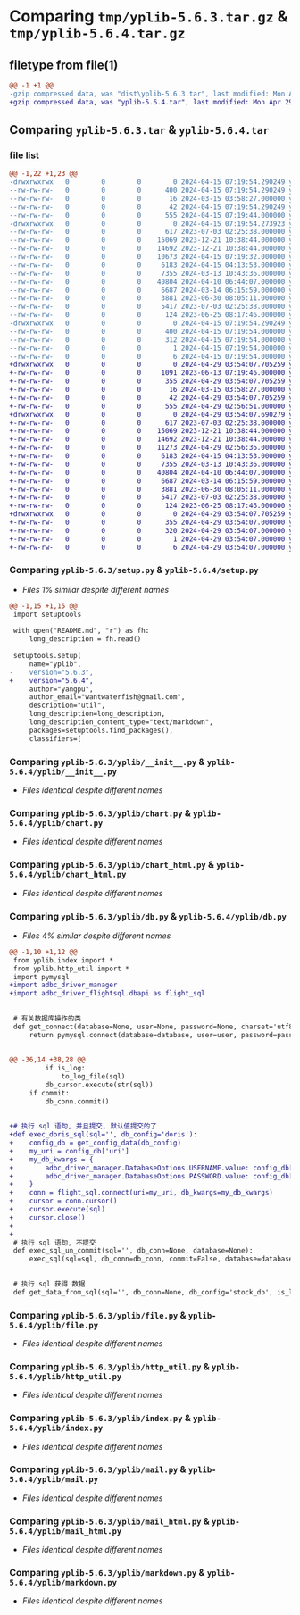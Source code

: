 # Comparing `tmp/yplib-5.6.3.tar.gz` & `tmp/yplib-5.6.4.tar.gz`

## filetype from file(1)

```diff
@@ -1 +1 @@
-gzip compressed data, was "dist\yplib-5.6.3.tar", last modified: Mon Apr 15 07:19:54 2024, max compression
+gzip compressed data, was "yplib-5.6.4.tar", last modified: Mon Apr 29 03:54:07 2024, max compression
```

## Comparing `yplib-5.6.3.tar` & `yplib-5.6.4.tar`

### file list

```diff
@@ -1,22 +1,23 @@
-drwxrwxrwx   0        0        0        0 2024-04-15 07:19:54.290249 yplib-5.6.3/
--rw-rw-rw-   0        0        0      400 2024-04-15 07:19:54.290249 yplib-5.6.3/PKG-INFO
--rw-rw-rw-   0        0        0       16 2024-03-15 03:58:27.000000 yplib-5.6.3/README.md
--rw-rw-rw-   0        0        0       42 2024-04-15 07:19:54.290249 yplib-5.6.3/setup.cfg
--rw-rw-rw-   0        0        0      555 2024-04-15 07:19:44.000000 yplib-5.6.3/setup.py
-drwxrwxrwx   0        0        0        0 2024-04-15 07:19:54.273923 yplib-5.6.3/yplib/
--rw-rw-rw-   0        0        0      617 2023-07-03 02:25:38.000000 yplib-5.6.3/yplib/__init__.py
--rw-rw-rw-   0        0        0    15069 2023-12-21 10:38:44.000000 yplib-5.6.3/yplib/chart.py
--rw-rw-rw-   0        0        0    14692 2023-12-21 10:38:44.000000 yplib-5.6.3/yplib/chart_html.py
--rw-rw-rw-   0        0        0    10673 2024-04-15 07:19:32.000000 yplib-5.6.3/yplib/db.py
--rw-rw-rw-   0        0        0     6183 2024-04-15 04:13:53.000000 yplib-5.6.3/yplib/file.py
--rw-rw-rw-   0        0        0     7355 2024-03-13 10:43:36.000000 yplib-5.6.3/yplib/http_util.py
--rw-rw-rw-   0        0        0    40804 2024-04-10 06:44:07.000000 yplib-5.6.3/yplib/index.py
--rw-rw-rw-   0        0        0     6687 2024-03-14 06:15:59.000000 yplib-5.6.3/yplib/mail.py
--rw-rw-rw-   0        0        0     3881 2023-06-30 08:05:11.000000 yplib-5.6.3/yplib/mail_html.py
--rw-rw-rw-   0        0        0     5417 2023-07-03 02:25:38.000000 yplib-5.6.3/yplib/markdown.py
--rw-rw-rw-   0        0        0      124 2023-06-25 08:17:46.000000 yplib-5.6.3/yplib/temp.py
-drwxrwxrwx   0        0        0        0 2024-04-15 07:19:54.290249 yplib-5.6.3/yplib.egg-info/
--rw-rw-rw-   0        0        0      400 2024-04-15 07:19:54.000000 yplib-5.6.3/yplib.egg-info/PKG-INFO
--rw-rw-rw-   0        0        0      312 2024-04-15 07:19:54.000000 yplib-5.6.3/yplib.egg-info/SOURCES.txt
--rw-rw-rw-   0        0        0        1 2024-04-15 07:19:54.000000 yplib-5.6.3/yplib.egg-info/dependency_links.txt
--rw-rw-rw-   0        0        0        6 2024-04-15 07:19:54.000000 yplib-5.6.3/yplib.egg-info/top_level.txt
+drwxrwxrwx   0        0        0        0 2024-04-29 03:54:07.705259 yplib-5.6.4/
+-rw-rw-rw-   0        0        0     1091 2023-06-13 07:19:46.000000 yplib-5.6.4/LICENSE
+-rw-rw-rw-   0        0        0      355 2024-04-29 03:54:07.705259 yplib-5.6.4/PKG-INFO
+-rw-rw-rw-   0        0        0       16 2024-03-15 03:58:27.000000 yplib-5.6.4/README.md
+-rw-rw-rw-   0        0        0       42 2024-04-29 03:54:07.705259 yplib-5.6.4/setup.cfg
+-rw-rw-rw-   0        0        0      555 2024-04-29 02:56:51.000000 yplib-5.6.4/setup.py
+drwxrwxrwx   0        0        0        0 2024-04-29 03:54:07.690279 yplib-5.6.4/yplib/
+-rw-rw-rw-   0        0        0      617 2023-07-03 02:25:38.000000 yplib-5.6.4/yplib/__init__.py
+-rw-rw-rw-   0        0        0    15069 2023-12-21 10:38:44.000000 yplib-5.6.4/yplib/chart.py
+-rw-rw-rw-   0        0        0    14692 2023-12-21 10:38:44.000000 yplib-5.6.4/yplib/chart_html.py
+-rw-rw-rw-   0        0        0    11273 2024-04-29 02:56:36.000000 yplib-5.6.4/yplib/db.py
+-rw-rw-rw-   0        0        0     6183 2024-04-15 04:13:53.000000 yplib-5.6.4/yplib/file.py
+-rw-rw-rw-   0        0        0     7355 2024-03-13 10:43:36.000000 yplib-5.6.4/yplib/http_util.py
+-rw-rw-rw-   0        0        0    40804 2024-04-10 06:44:07.000000 yplib-5.6.4/yplib/index.py
+-rw-rw-rw-   0        0        0     6687 2024-03-14 06:15:59.000000 yplib-5.6.4/yplib/mail.py
+-rw-rw-rw-   0        0        0     3881 2023-06-30 08:05:11.000000 yplib-5.6.4/yplib/mail_html.py
+-rw-rw-rw-   0        0        0     5417 2023-07-03 02:25:38.000000 yplib-5.6.4/yplib/markdown.py
+-rw-rw-rw-   0        0        0      124 2023-06-25 08:17:46.000000 yplib-5.6.4/yplib/temp.py
+drwxrwxrwx   0        0        0        0 2024-04-29 03:54:07.705259 yplib-5.6.4/yplib.egg-info/
+-rw-rw-rw-   0        0        0      355 2024-04-29 03:54:07.000000 yplib-5.6.4/yplib.egg-info/PKG-INFO
+-rw-rw-rw-   0        0        0      320 2024-04-29 03:54:07.000000 yplib-5.6.4/yplib.egg-info/SOURCES.txt
+-rw-rw-rw-   0        0        0        1 2024-04-29 03:54:07.000000 yplib-5.6.4/yplib.egg-info/dependency_links.txt
+-rw-rw-rw-   0        0        0        6 2024-04-29 03:54:07.000000 yplib-5.6.4/yplib.egg-info/top_level.txt
```

### Comparing `yplib-5.6.3/setup.py` & `yplib-5.6.4/setup.py`

 * *Files 1% similar despite different names*

```diff
@@ -1,15 +1,15 @@
 import setuptools
 
 with open("README.md", "r") as fh:
     long_description = fh.read()
 
 setuptools.setup(
     name="yplib",
-    version="5.6.3",
+    version="5.6.4",
     author="yangpu",
     author_email="wantwaterfish@gmail.com",
     description="util",
     long_description=long_description,
     long_description_content_type="text/markdown",
     packages=setuptools.find_packages(),
     classifiers=[
```

### Comparing `yplib-5.6.3/yplib/__init__.py` & `yplib-5.6.4/yplib/__init__.py`

 * *Files identical despite different names*

### Comparing `yplib-5.6.3/yplib/chart.py` & `yplib-5.6.4/yplib/chart.py`

 * *Files identical despite different names*

### Comparing `yplib-5.6.3/yplib/chart_html.py` & `yplib-5.6.4/yplib/chart_html.py`

 * *Files identical despite different names*

### Comparing `yplib-5.6.3/yplib/db.py` & `yplib-5.6.4/yplib/db.py`

 * *Files 4% similar despite different names*

```diff
@@ -1,10 +1,12 @@
 from yplib.index import *
 from yplib.http_util import *
 import pymysql
+import adbc_driver_manager
+import adbc_driver_flightsql.dbapi as flight_sql
 
 
 # 有关数据库操作的类
 def get_connect(database=None, user=None, password=None, charset='utf8mb4', port=3306, host=None):
     return pymysql.connect(database=database, user=user, password=password, charset=charset, port=port, host=host)
 
 
@@ -36,14 +38,28 @@
         if is_log:
             to_log_file(sql)
         db_cursor.execute(str(sql))
     if commit:
         db_conn.commit()
 
 
+# 执行 sql 语句, 并且提交, 默认值提交的了
+def exec_doris_sql(sql='', db_config='doris'):
+    config_db = get_config_data(db_config)
+    my_uri = config_db['uri']
+    my_db_kwargs = {
+        adbc_driver_manager.DatabaseOptions.USERNAME.value: config_db['username'],
+        adbc_driver_manager.DatabaseOptions.PASSWORD.value: config_db['password'],
+    }
+    conn = flight_sql.connect(uri=my_uri, db_kwargs=my_db_kwargs)
+    cursor = conn.cursor()
+    cursor.execute(sql)
+    cursor.close()
+
+
 # 执行 sql 语句, 不提交
 def exec_sql_un_commit(sql='', db_conn=None, database=None):
     exec_sql(sql=sql, db_conn=db_conn, commit=False, database=database)
 
 
 # 执行 sql 获得 数据
 def get_data_from_sql(sql='', db_conn=None, db_config='stock_db', is_log=False, database=None):
```

### Comparing `yplib-5.6.3/yplib/file.py` & `yplib-5.6.4/yplib/file.py`

 * *Files identical despite different names*

### Comparing `yplib-5.6.3/yplib/http_util.py` & `yplib-5.6.4/yplib/http_util.py`

 * *Files identical despite different names*

### Comparing `yplib-5.6.3/yplib/index.py` & `yplib-5.6.4/yplib/index.py`

 * *Files identical despite different names*

### Comparing `yplib-5.6.3/yplib/mail.py` & `yplib-5.6.4/yplib/mail.py`

 * *Files identical despite different names*

### Comparing `yplib-5.6.3/yplib/mail_html.py` & `yplib-5.6.4/yplib/mail_html.py`

 * *Files identical despite different names*

### Comparing `yplib-5.6.3/yplib/markdown.py` & `yplib-5.6.4/yplib/markdown.py`

 * *Files identical despite different names*

